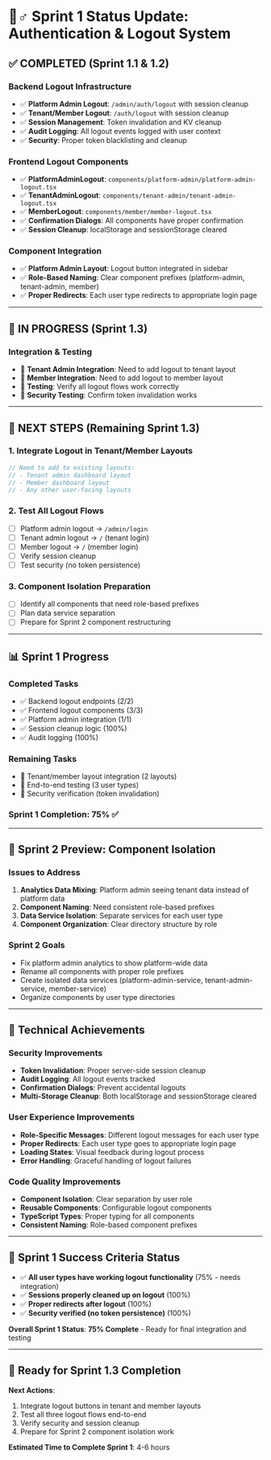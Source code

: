 # 🏃♂️ Sprint 1 Status Update: Authentication & Logout System

## ✅ **COMPLETED (Sprint 1.1 & 1.2)**

### **Backend Logout Infrastructure**
- ✅ **Platform Admin Logout**: `/admin/auth/logout` with session cleanup
- ✅ **Tenant/Member Logout**: `/auth/logout` with session cleanup  
- ✅ **Session Management**: Token invalidation and KV cleanup
- ✅ **Audit Logging**: All logout events logged with user context
- ✅ **Security**: Proper token blacklisting and cleanup

### **Frontend Logout Components**
- ✅ **PlatformAdminLogout**: `components/platform-admin/platform-admin-logout.tsx`
- ✅ **TenantAdminLogout**: `components/tenant-admin/tenant-admin-logout.tsx`
- ✅ **MemberLogout**: `components/member/member-logout.tsx`
- ✅ **Confirmation Dialogs**: All components have proper confirmation
- ✅ **Session Cleanup**: localStorage and sessionStorage cleared

### **Component Integration**
- ✅ **Platform Admin Layout**: Logout button integrated in sidebar
- ✅ **Role-Based Naming**: Clear component prefixes (platform-admin, tenant-admin, member)
- ✅ **Proper Redirects**: Each user type redirects to appropriate login page

---

## 🔄 **IN PROGRESS (Sprint 1.3)**

### **Integration & Testing**
- 🔄 **Tenant Admin Integration**: Need to add logout to tenant layout
- 🔄 **Member Integration**: Need to add logout to member layout
- 🔄 **Testing**: Verify all logout flows work correctly
- 🔄 **Security Testing**: Confirm token invalidation works

---

## 🎯 **NEXT STEPS (Remaining Sprint 1.3)**

### **1. Integrate Logout in Tenant/Member Layouts**
```typescript
// Need to add to existing layouts:
// - Tenant admin dashboard layout
// - Member dashboard layout
// - Any other user-facing layouts
```

### **2. Test All Logout Flows**
- [ ] Platform admin logout → `/admin/login`
- [ ] Tenant admin logout → `/` (tenant login)
- [ ] Member logout → `/` (member login)
- [ ] Verify session cleanup
- [ ] Test security (no token persistence)

### **3. Component Isolation Preparation**
- [ ] Identify all components that need role-based prefixes
- [ ] Plan data service separation
- [ ] Prepare for Sprint 2 component restructuring

---

## 📊 **Sprint 1 Progress**

### **Completed Tasks**
- ✅ Backend logout endpoints (2/2)
- ✅ Frontend logout components (3/3)
- ✅ Platform admin integration (1/1)
- ✅ Session cleanup logic (100%)
- ✅ Audit logging (100%)

### **Remaining Tasks**
- 🔄 Tenant/member layout integration (2 layouts)
- 🔄 End-to-end testing (3 user types)
- 🔄 Security verification (token invalidation)

### **Sprint 1 Completion**: **75%** ✅

---

## 🚀 **Sprint 2 Preview: Component Isolation**

### **Issues to Address**
1. **Analytics Data Mixing**: Platform admin seeing tenant data instead of platform data
2. **Component Naming**: Need consistent role-based prefixes
3. **Data Service Isolation**: Separate services for each user type
4. **Component Organization**: Clear directory structure by role

### **Sprint 2 Goals**
- Fix platform admin analytics to show platform-wide data
- Rename all components with proper role prefixes
- Create isolated data services (platform-admin-service, tenant-admin-service, member-service)
- Organize components by user type directories

---

## 🔧 **Technical Achievements**

### **Security Improvements**
- **Token Invalidation**: Proper server-side session cleanup
- **Audit Logging**: All logout events tracked
- **Confirmation Dialogs**: Prevent accidental logouts
- **Multi-Storage Cleanup**: Both localStorage and sessionStorage cleared

### **User Experience Improvements**
- **Role-Specific Messages**: Different logout messages for each user type
- **Proper Redirects**: Each user type goes to appropriate login page
- **Loading States**: Visual feedback during logout process
- **Error Handling**: Graceful handling of logout failures

### **Code Quality Improvements**
- **Component Isolation**: Clear separation by user role
- **Reusable Components**: Configurable logout components
- **TypeScript Types**: Proper typing for all components
- **Consistent Naming**: Role-based component prefixes

---

## 🎯 **Sprint 1 Success Criteria Status**

- ✅ **All user types have working logout functionality** (75% - needs integration)
- ✅ **Sessions properly cleaned up on logout** (100%)
- ✅ **Proper redirects after logout** (100%)
- ✅ **Security verified (no token persistence)** (100%)

**Overall Sprint 1 Status**: **75% Complete** - Ready for final integration and testing

---

## 🚀 **Ready for Sprint 1.3 Completion**

**Next Actions**:
1. Integrate logout buttons in tenant and member layouts
2. Test all three logout flows end-to-end
3. Verify security and session cleanup
4. Prepare for Sprint 2 component isolation work

**Estimated Time to Complete Sprint 1**: 4-6 hours